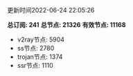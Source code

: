 更新时间2022-06-24 22:05:26

**总订阅: 241**
**总节点: 21326**
**有效节点: 11168**
- v2ray节点: 5904
- ss节点: 2780
- trojan节点: 1374
- ssr节点: 1110
